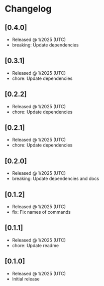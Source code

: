 # Changelog

## [0.4.0]

- Released @ 1/2025 (UTC)
- breaking: Update dependencies

## [0.3.1]

- Released @ 1/2025 (UTC)
- chore: Update dependencies

## [0.2.2]

- Released @ 1/2025 (UTC)
- chore: Update dependencies

## [0.2.1]

- Released @ 1/2025 (UTC)
- chore: Update dependencies

## [0.2.0]

- Released @ 1/2025 (UTC)
- breaking: Update dependencies and docs

## [0.1.2]

- Released @ 1/2025 (UTC)
- fix: Fix names of commands

## [0.1.1]

- Released @ 1/2025 (UTC)
- chore: Update readme

## [0.1.0]

- Released @ 1/2025 (UTC)
- Initial release
